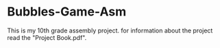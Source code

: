 # Bubbles-Game-Asm

This is my 10th grade assembly project.
for information about the project read the "Project Book.pdf".
